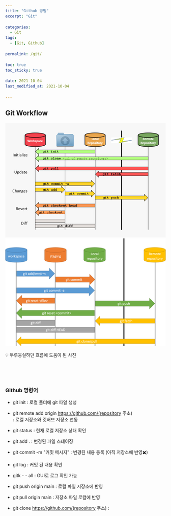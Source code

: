 ```yaml
---
title: "Github 방법"
excerpt: "Git"

categories:
  - Git
tags:
  - [Git, Github]

permalink: /git/

toc: true
toc_sticky: true
 
date: 2021-10-04
last_modified_at: 2021-10-04

---
```


## Git Workflow 

![git-workflow](../assets/images/posts_img/git/git-workflow.png)
![git-staging-workflow](../assets/images/posts_img/git/git-staging-workflow.png)

💡 두루뭉실하던 흐름에 도움이 된 사진

<br>
<br>
<br>


### Github 명령어

 - git init : 로컬 폴더에 git 파일 생성

 - git remote add origin https://github.com/(repository 주소)<br> : 로컬 저장소와 깃허브 저장소 연동

 - git status : 현재 로컬 저장소 상태 확인

 - git add .  : 변경된 파일 스테이징

 - git commit -m "커밋 메시지" : 변경된 내용 등록 (아직 저장소에 반영✖️)

 - git log : 커밋 된 내용 확인

 - gitk - - all : GUI로 로그 확인 가능

 - git push origin main : 로컬 파일 저장소에 반영

 - git pull origin main : 저장소 파일 로컬에 반영

 - git clone https://github.com/(repository 주소) : 


<br>
<br>